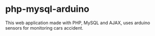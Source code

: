 # php-mysql-arduino
This web application made with PHP, MySQL and AJAX, uses arduino sensors for monitoring cars accident.

